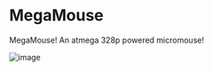 # MegaMouse
MegaMouse! An atmega 328p powered micromouse!

![image](https://user-images.githubusercontent.com/31870999/222271861-c45d5331-520c-46c2-820c-b692cbe6485e.png)

